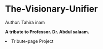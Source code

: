# The-Visionary-Unifier
Author: Tahira inam

<strong>A tribute to Professor. Dr. Abdul salaam.</strong>
<li color="Grey">Tribute-page Project</li>
<!--
<li color="Grey">Tribute-page Project, i have been created during my front-end development training</li>
-->
